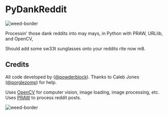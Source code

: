 PyDankReddit
============
![weed-border](http://25.media.tumblr.com/tumblr_m9wyxuECn41r67vczo1_500.gif)

Processin' those dank reddits into may mays, in Python with PRAW, URLlib, and OpenCV,

Should add some sw33t sunglasses onto your reddits rite now m8.

Credits
-------

All code developed by ([@powderblock](https://github.com/powderblock)).
Thanks to Caleb Jones ([@porglezomp](https://github.com/porglezomp)) for help. 

Uses [OpenCV](http://opencv.org/) for computer vision, image loading, image processing, etc. 
Uses [PRAW](https://praw.readthedocs.org/en/v2.1.16/) to process reddit posts.

![weed-border](http://25.media.tumblr.com/tumblr_m9wyxuECn41r67vczo1_500.gif)
